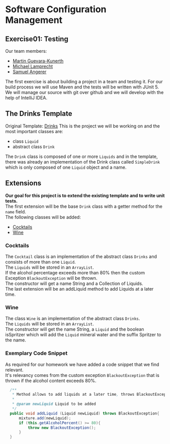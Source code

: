 # Software Configuration Management #

## Exercise01: Testing ###

Our team members:
* [Martin Guevara-Kunerth](https://github.com/martin-gk)
* [Michael Lamprecht](https://github.com/lammia07)
* [Samuel Angerer](https://github.com/SamBrix)

The first exercise is about building a project in a team and testing it. For our 
build process we will use Maven and the tests will be written with JUnit 5. 
We will manage our source with git over github and we will develop with the 
help of IntelliJ IDEA.

## The Drinks Template ##

Original Template: [Drinks](https://github.com/michaelulm/software-configuration-management/tree/master/test-automation/junit5/Drinks)
This is the project we will be working on and the most important classes are:
 * class `Liquid`
 * abstract class `Drink` 
 
 The `Drink` class is composed of one or more `Liquids` and in the template, 
 there was already an implementation of the Drink class called `SimpleDrink` 
 which is only composed of one `Liquid` object and a name.



## Extensions ##
**Our goal for this project is to extend the existing template and to write unit tests.**  
The first extension will be the base `Drink` class with a getter method for the `name` field.  
The following classes will be added:

* [Cocktails](#cocktails)
* [Wine](#wine)
    
### Cocktails ###
The `Cocktail` class is an implementation of the abstract class `Drinks` and consists of more than one `Liquid`.  
The `Liquids` will be stored in an `ArrayList`.  
If the alcohol percentage exceeds more than 80% then the custom Exception `BlackoutException` will be thrown.  
The constructor will get a name String and a Collection of Liquids.  
The last extension will be an addLiquid method to add Liquids at a later time.

### Wine ###

The class `Wine` is an implementation of the abstract class `Drinks`.  
The `Liquids` will be stored in an `ArrayList`.  
The constructor will get the name String, a `Liquid` and the boolean isSpritzer which will add the `Liquid` mineral water and the suffix Spritzer to the name.   

### Exemplary Code Snippet ###

As required for our homework we have added a code snippet that we find relevant.  
It's relevancy comes from the custom exception `BlackoutException` that is thrown if the alcohol content exceeds 80%. 
  
  ```java
    /**
     * Method allows to add liquids at a later time, throws BlackoutException if alcohol percentage is above 80%
     *
     * @param newLiquid Liquid to be added
     */
    public void addLiquid (Liquid newLiquid) throws BlackoutException{
        mixture.add(newLiquid);
        if (this.getAlcoholPercent() >= 80){
            throw new BlackoutException();
        }
    }
```
